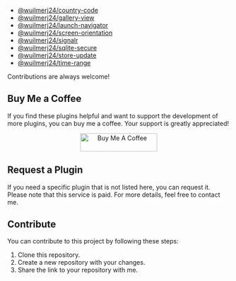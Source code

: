 - [@wuilmerj24/country-code](packages/country-code/README.md)
- [@wuilmerj24/gallery-view](packages/gallery-view/README.md)
- [@wuilmerj24/launch-navigator](packages/launch-navigator/README.md)
- [@wuilmerj24/screen-orientation](packages/screen-orientation/README.md)
- [@wuilmerj24/signalr](packages/signalr/README.md)
- [@wuilmerj24/sqlite-secure](packages/sqlite-secure/README.md)
- [@wuilmerj24/store-update](packages/store-update/README.md)
- [@wuilmerj24/time-range](packages/time-range/README.md)

Contributions are always welcome!

## Buy Me a Coffee

If you find these plugins helpful and want to support the development of more plugins, you can buy me a coffee. Your support is greatly appreciated!

<p align="center">
  <a href="https://buymeacoffee.com/wuilmerj24" target="_blank">
    <img src="https://www.buymeacoffee.com/assets/img/custom_images/orange_img.png" alt="Buy Me A Coffee" style="height: 41px !important;width: 174px !important;">
  </a>
</p>

## Request a Plugin

If you need a specific plugin that is not listed here, you can request it. Please note that this service is paid. For more details, feel free to contact me.

## Contribute

You can contribute to this project by following these steps:

1. Clone this repository.
2. Create a new repository with your changes.
3. Share the link to your repository with me.
